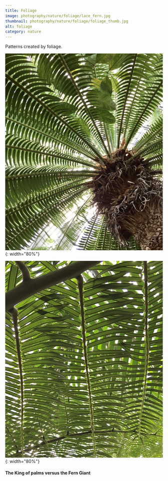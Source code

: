 ```yaml
---
title: Foliage
image: photography/nature/foliage/lace_fern.jpg
thumbnail: photography/nature/foliage/foliage_thumb.jpg
alt: foliage
category: nature
---
```


Patterns created by foliage.

![king palm](./assets/img/photography/nature/foliage/king_palm.jpg){: width="80%"}

![giant fern](./assets/img/photography/nature/foliage/fern_giant.jpg){: width="80%"}

#### The King of palms versus the Fern Giant
